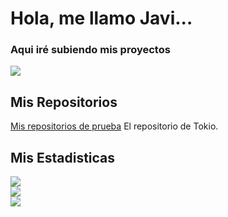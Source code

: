 # Hola, me llamo Javi...


### Aqui iré subiendo mis proyectos

![](https://eu01.edcwb.com/buscador/img/centros/logogrande/54264-96ad66dde92147e5a95f5750cd9132d3.jpg)

## Mis Repositorios

[Mis repositorios de prueba](https://github.com/Pekman76/TokioSchool) El repositorio de Tokio.

## Mis Estadisticas

![](https://github-readme-stats.vercel.app/api?username=Pekman76&theme=tokyonight&hide_border=true&include_all_commits=true&count_private=true)<br/>
![](https://github-readme-streak-stats.herokuapp.com/?user=Pekman76&theme=tokyonight&hide_border=true)<br/>
![](https://github-readme-stats.vercel.app/api/top-langs/?username=Pekman76&theme=tokyonight&hide_border=true&include_all_commits=true&count_private=true&layout=compact)
<!---
Pekman76/Pekman76 is a ✨ special ✨ repository because its `README.md` (this file) appears on your GitHub profile.
You can click the Preview link to take a look at your changes.
--->
